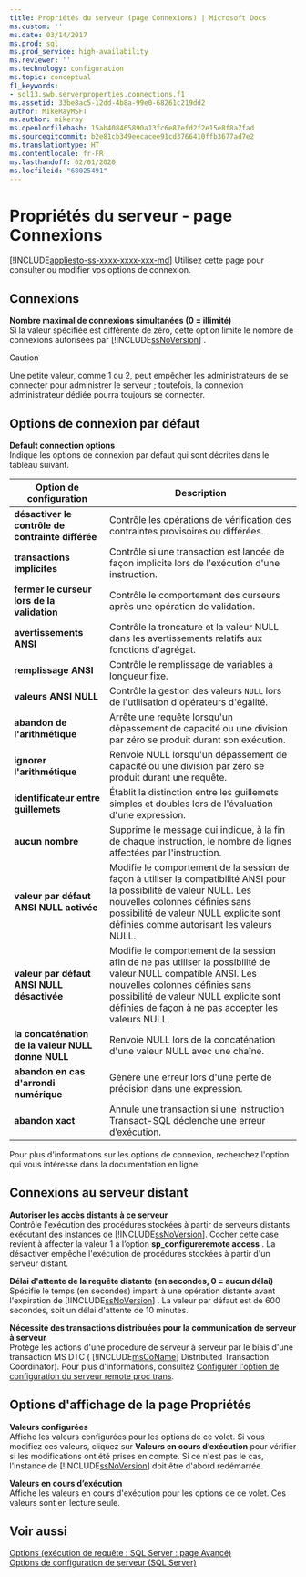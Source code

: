 ```yaml
---
title: Propriétés du serveur (page Connexions) | Microsoft Docs
ms.custom: ''
ms.date: 03/14/2017
ms.prod: sql
ms.prod_service: high-availability
ms.reviewer: ''
ms.technology: configuration
ms.topic: conceptual
f1_keywords:
- sql13.swb.serverproperties.connections.f1
ms.assetid: 33be8ac5-12dd-4b8a-99e0-68261c219dd2
author: MikeRayMSFT
ms.author: mikeray
ms.openlocfilehash: 15ab408465890a13fc6e87efd2f2e15e8f8a7fad
ms.sourcegitcommit: b2e81cb349eecacee91cd3766410ffb3677ad7e2
ms.translationtype: HT
ms.contentlocale: fr-FR
ms.lasthandoff: 02/01/2020
ms.locfileid: "68025491"
---
```

# <a name="server-properties---connections-page"></a>Propriétés du serveur - page Connexions
[!INCLUDE[appliesto-ss-xxxx-xxxx-xxx-md](../../includes/appliesto-ss-xxxx-xxxx-xxx-md.md)]
  Utilisez cette page pour consulter ou modifier vos options de connexion.  
  
## <a name="connections"></a>Connexions  
 **Nombre maximal de connexions simultanées (0 = illimité)**  
 Si la valeur spécifiée est différente de zéro, cette option limite le nombre de connexions autorisées par [!INCLUDE[ssNoVersion](../../includes/ssnoversion-md.md)] .  
  
> [!CAUTION]  
>  Une petite valeur, comme 1 ou 2, peut empêcher les administrateurs de se connecter pour administrer le serveur ; toutefois, la connexion administrateur dédiée pourra toujours se connecter.  
  
## <a name="default-connection-options"></a>Options de connexion par défaut  
 **Default connection options**  
 Indique les options de connexion par défaut qui sont décrites dans le tableau suivant.  
  
|Option de configuration|Description|  
|--------------------------|-----------------|  
|**désactiver le contrôle de contrainte différée**|Contrôle les opérations de vérification des contraintes provisoires ou différées.|  
|**transactions implicites**|Contrôle si une transaction est lancée de façon implicite lors de l'exécution d'une instruction.|  
|**fermer le curseur lors de la validation**|Contrôle le comportement des curseurs après une opération de validation.|  
|**avertissements ANSI**|Contrôle la troncature et la valeur NULL dans les avertissements relatifs aux fonctions d'agrégat.|  
|**remplissage ANSI**|Contrôle le remplissage de variables à longueur fixe.|  
|**valeurs ANSI NULL**|Contrôle la gestion des valeurs `NULL` lors de l'utilisation d'opérateurs d'égalité.|  
|**abandon de l'arithmétique**|Arrête une requête lorsqu'un dépassement de capacité ou une division par zéro se produit durant son exécution.|  
|**ignorer l'arithmétique**|Renvoie NULL lorsqu'un dépassement de capacité ou une division par zéro se produit durant une requête.|  
|**identificateur entre guillemets**|Établit la distinction entre les guillemets simples et doubles lors de l'évaluation d'une expression.|  
|**aucun nombre**|Supprime le message qui indique, à la fin de chaque instruction, le nombre de lignes affectées par l'instruction.|  
|**valeur par défaut ANSI NULL activée**|Modifie le comportement de la session de façon à utiliser la compatibilité ANSI pour la possibilité de valeur NULL. Les nouvelles colonnes définies sans possibilité de valeur NULL explicite sont définies comme autorisant les valeurs NULL.|  
|**valeur par défaut ANSI NULL désactivée**|Modifie le comportement de la session afin de ne pas utiliser la possibilité de valeur NULL compatible ANSI. Les nouvelles colonnes définies sans possibilité de valeur NULL explicite sont définies de façon à ne pas accepter les valeurs NULL.|  
|**la concaténation de la valeur NULL donne NULL**|Renvoie NULL lors de la concaténation d'une valeur NULL avec une chaîne.|  
|**abandon en cas d'arrondi numérique**|Génère une erreur lors d'une perte de précision dans une expression.|  
|**abandon xact**|Annule une transaction si une instruction Transact-SQL déclenche une erreur d’exécution.|  
  
 Pour plus d'informations sur les options de connexion, recherchez l'option qui vous intéresse dans la documentation en ligne.  
  
## <a name="remote-server-connections"></a>Connexions au serveur distant  
 **Autoriser les accès distants à ce serveur**  
 Contrôle l'exécution des procédures stockées à partir de serveurs distants exécutant des instances de [!INCLUDE[ssNoVersion](../../includes/ssnoversion-md.md)]. Cocher cette case revient à affecter la valeur 1 à l’option **sp_configureremote access** . La désactiver empêche l'exécution de procédures stockées à partir d'un serveur distant.  
  
 **Délai d'attente de la requête distante (en secondes, 0 = aucun délai)**  
 Spécifie le temps (en secondes) imparti à une opération distante avant l'expiration de [!INCLUDE[ssNoVersion](../../includes/ssnoversion-md.md)] . La valeur par défaut est de 600 secondes, soit un délai d'attente de 10 minutes.  
  
 **Nécessite des transactions distribuées pour la communication de serveur à serveur**  
 Protège les actions d'une procédure de serveur à serveur par le biais d'une transaction MS DTC ( [!INCLUDE[msCoName](../../includes/msconame-md.md)] Distributed Transaction Coordinator). Pour plus d'informations, consultez [Configurer l'option de configuration du serveur remote proc trans](../../database-engine/configure-windows/configure-the-remote-proc-trans-server-configuration-option.md).  
  
## <a name="property-page-display-options"></a>Options d'affichage de la page Propriétés  
 **Valeurs configurées**  
 Affiche les valeurs configurées pour les options de ce volet. Si vous modifiez ces valeurs, cliquez sur **Valeurs en cours d’exécution** pour vérifier si les modifications ont été prises en compte. Si ce n'est pas le cas, l'instance de [!INCLUDE[ssNoVersion](../../includes/ssnoversion-md.md)] doit être d'abord redémarrée.  
  
 **Valeurs en cours d’exécution**  
 Affiche les valeurs en cours d'exécution pour les options de ce volet. Ces valeurs sont en lecture seule.  
  
## <a name="see-also"></a>Voir aussi  
 [Options &#40;exécution de requête : SQL Server : page Avancé&#41;](https://msdn.microsoft.com/library/3ec788c7-22c3-4216-9ad0-81a168d17074)   
 [Options de configuration de serveur &#40;SQL Server&#41;](../../database-engine/configure-windows/server-configuration-options-sql-server.md)  
  
  

